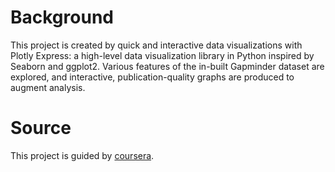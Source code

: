 # Background
This project is created by quick and interactive data visualizations with Plotly Express: a high-level data visualization library in Python inspired by Seaborn and ggplot2. Various features of the in-built Gapminder dataset are explored, and interactive, publication-quality graphs are produced to augment analysis.

# Source
This project is guided by [coursera](https://www.coursera.org/projects/data-visualization-plotly-express).